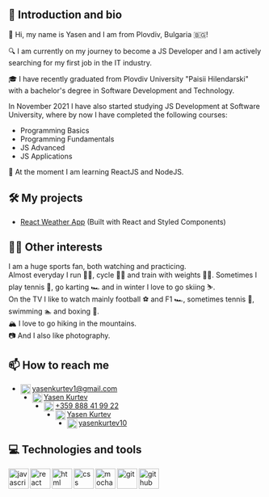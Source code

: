 ## 👋 Introduction and bio
🧑 Hi, my name is Yasen and I am from Plovdiv, Bulgaria 🇧🇬!

🔍 I am currently on my journey to become a JS Developer and I am actively searching for my first job in the IT industry.

🎓 I have recently graduated from Plovdiv University "Paisii Hilendarski" with a bachelor's degree in Software Development and Technology.

In November 2021 I have also started studying JS Development at Software University, where by now I have completed the following courses:
- Programming Basics
- Programming Fundamentals
- JS Advanced
- JS Applications

📖 At the moment I am learning ReactJS and NodeJS.

## 🛠️ My projects
- <a href="https://github.com/YasenKurtev/react-weather-app">React Weather App</a> (Built with React and Styled Components)

## 🤹‍♂️ Other interests
I am a huge sports fan, both watching and practicing.</br>
Almost everyday I run 🏃‍♂️, cycle 🚴‍♂️ and train with weights 🏋️‍♂️. Sometimes I play tennis 🎾, go karting 🏎️ and in winter I love to go skiing ⛷️.</br>
On the TV I like to watch mainly football ⚽ and F1 🏎️, sometimes tennis 🎾, swimming 🏊 and boxing 🥊.</br>
🏔️ I love to go hiking in the mountains.</br>
📷 And I also like photography.

## 📫 How to reach me
<ul>
  <li>
    <img align="left" alt="gmail" width="20px" src="https://cdn-icons-png.flaticon.com/512/732/732200.png" />
    <a href="mailto:yasenkurtev1@gmail.com">yasenkurtev1@gmail.com</a>
  </li>
  <li>
    <img align="left" alt="gmail" width="20px" src="https://cdn-icons-png.flaticon.com/512/3536/3536505.png" />
    <a href="https://www.linkedin.com/in/yasen-kurtev-11b71b252/">Yasen Kurtev</a>
  </li>
  <li>
    <img align="left" alt="phone" width="20px" src="https://cdn-icons-png.flaticon.com/512/5585/5585856.png" />
    <a href="tel:+359878419922">+359 888 41 99 22</a>
  </li>
  <li>
    <img align="left" alt="facebook" width="20px" src="https://cdn-icons-png.flaticon.com/512/1384/1384053.png" />
    <a href="https://www.facebook.com/yasen.kurtev.3/">Yasen Kurtev</a>
  </li>
  <li>
    <img align="left" alt="instagram" width="20px" src="https://cdn-icons-png.flaticon.com/512/2111/2111463.png" />
    <a href="https://www.instagram.com/yasenkurtev10/">yasenkurtev10</a>
  </li>
</ul>

## 💻 Technologies and tools
<img align="left" alt="javascript" width="40px" src="https://cdn.jsdelivr.net/gh/devicons/devicon/icons/javascript/javascript-original.svg" />
<img align="left" alt="react" width="40px" src="https://cdn.jsdelivr.net/gh/devicons/devicon/icons/react/react-original.svg" />
<img align="left" alt="html" width="40px" src="https://cdn.jsdelivr.net/gh/devicons/devicon/icons/html5/html5-original.svg" />
<img align="left" alt="css" width="40px" src="https://cdn.jsdelivr.net/gh/devicons/devicon/icons/css3/css3-original.svg" />
<img align="left" alt="mocha" width="40px" src="https://cdn.jsdelivr.net/gh/devicons/devicon/icons/mocha/mocha-plain.svg" />
<img align="left" alt="git" width="40px" src="https://cdn.jsdelivr.net/gh/devicons/devicon/icons/git/git-original.svg" />
<img align="left" alt="github" width="40px" src="https://cdn.jsdelivr.net/gh/devicons/devicon/icons/github/github-original.svg" />

<!---
YasenKurtev/YasenKurtev is a ✨ special ✨ repository because its `README.md` (this file) appears on your GitHub profile.
You can click the Preview link to take a look at your changes.
--->
